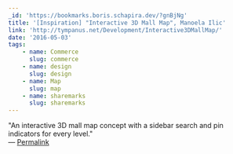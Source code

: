 ```yaml
---
_id: 'https://bookmarks.boris.schapira.dev/?gnBjNg'
title: '[Inspiration] "Interactive 3D Mall Map", Manoela Ilic'
link: 'http://tympanus.net/Development/Interactive3DMallMap/'
date: '2016-05-03'
tags:
    - name: Commerce
      slug: commerce
    - name: design
      slug: design
    - name: Map
      slug: map
    - name: sharemarks
      slug: sharemarks
---
```


&quot;An interactive 3D mall map concept with a sidebar search and pin
indicators for every level.&quot; <br>&#8212;
<a href="https://bookmarks.boris.schapira.dev/?gnBjNg" title="Permalink">Permalink</a>
